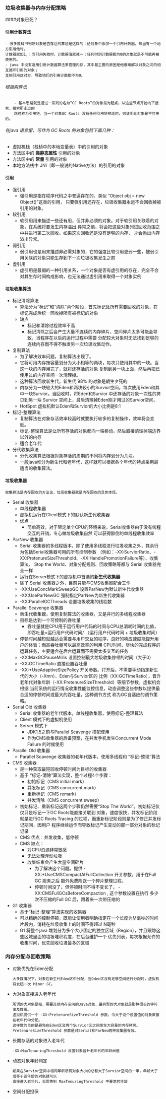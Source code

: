### 垃圾收集器与内存分配策略
  ####对象已死？
  #### 引用计数算法
    - 很多教科书判断对象是否存活的算法是这样的：给对象中添加一个引用计数器，每当有一个地方引用他时，
    计数器就加1,；当引用失效时，计数器值就减一；任何时刻计数器都为0的对象就是不可能再被使用的。
    - java 中没有选用引用计数器算法来管理内存，其中最主要的原因是他很难解决对象之间的相互循环引用的对象；
    互相引用这对方，导致他们的引用计数都不为0。
   ###### 根搜索算法
        - 基本思路就是通过一系列的名为“GC Roots”的对象最为起点，从这些节点开始向下搜索，搜索所走过的
        路径称为引用链，当一个对象GC Roots 没有任何引用链相连时，则证明此对象是不可用的。
       
   ###### 在java 语言里，可作为 GC Roots 的对象包括下面几种：
   - 虚拟机栈（栈桢中的本地变量表）中的引用的对象
   - 方法区中的 **类静态属性** 引用的对象
   - 方法区中的 **常量** 引用的对象
   - 本地方法栈中 JNI（即一般说的Native方法）的引用的对象
  #### 引用
  - 强引用
    - 强引用是指在程序代码之中普遍存在的，类似 “Object obj = new Object()”这类的引用，
                只要强引用还存在，垃圾收集器永远不会回收掉被引用的对象。
  - 软引用
    - 软引用用来描述一些还有用，但并非必须的对象。对于软引用关联着的对象，在系统将要发生内存溢出
            异常之前，将会把这些对象列进回收范围之中并进行第二次回收。如果这次回收还是没有足够的内存，
            才会抛出内存溢出异常。
  - 弱引用
    - 弱引用也是用来描述非必需对象的，它的强度比软引用更弱一些，被弱引用关联的对象只能生存到下一次垃圾收集发生之前
  - 虚引用
    -  虚引用是最弱的一种引用关系，一个对象是否有虚引用的存在，完全不会对其生存时间构成影响，也无法通过虚引用来取得一个对象实例
#### 垃圾收集算法
- 标记清除算法
    - 算法分为“标记”和“清除”两个阶段，首先标记处所有需要回收的对象，在标记完成后统一回收掉所有被标记的对象
    - 缺点
        - 标记和清除过程效率不高
        - 标记清除之后会产生大量不连续的内存碎片，空间碎片太多可能会导致，当程序在以后的运行过程中需要
            分配较大对象时无法找到足够的连续内存而不得不触发另一次垃圾收集动作。
- 复制算法
    - 为了解决效率问题，复制算法出现了。
    - 它将可用内存按容量划分为大小相等的两块，每次只使用其中的一块。当这一块的内存用完了，就将还存活的对象
        复制到另一块上面，然后再把已使用过的内存空间一次清理掉。
    - 这种算法回收新生代，新生代 98% 的对象是朝生夕死的
    - 内存分为一块较大的Eden和两块较小的Survior空间，每次使用Eden和其中一块Survior。当回收时，将Eden和Survior
        中还存活的对象一次性的拷贝到另一块 Survior 空间上，最后清理掉Eden刚才用过的Survior空间。
    - HotSpot 虚拟机默认Eden和Survior的大小比例是8:1
- 标记-整理算法
    - 复制算法在对象存活效率较高时就要执行较多的复制操作，效率将会变低。
    - 标记-整理算法是让所有存活的对象都向一端移动，然后直接清理掉端边界以外的内存
    - 适合老年代
- 分代收集算法    
    - 分代收集算法根据对象存活的周期的不同将内存划分为几块。
    - 一般java堆分为新生代和老年代，这样就可以根据各个年代的特点采用最适当的收集算法。  
#### **垃圾收集器**  
    收集算法是内存回收的方法论，垃圾收集器就是内存回收的具体体现。
   - Serial 收集器
        - 单线程收集器
        - 虚拟机运行在Client模式下的默认新生代收集器
        - 优点 ：
            - 简单高效，对于限定单个CPU的环境来说，Serial收集器由于没有线程交互的开销，专心做垃圾收集自然
                可以获得醉倒的单线程收集效率
   - ParNew 收集器
        - Serial 收集器的多线程版本，除了使用多线程进行垃圾收集之外，其余行为包括Serial收集器可用的所有控制参数
        （例如：-XX:SurviorRatio、-XX:PretenureSizeThreshold、-XX:HandlePromotionFailure等）、收集算法、
        Stop the World、对象分配规则、回收策略等都与 Serial 收集器完全一样
        - 运行在Server模式下的虚拟机中首选的**新生代收集器**
        - 除了 Serial 收集器之外，目前只能与CMS收集器配合工作
        - -XX:UseConcMarkSweepGC 设置ParNew为默认新生代收集器
        - -XX:UseParNewGC 强制指定ParNew为新生代收集器
        - -XX:ParallelGCThreads 设置垃圾收集的线程数
   - Parallel Scavenge 收集器
        - 新生代收集器，使用复制算法的收集器，又是并行的多线程收集器
        - 目标是达到一个可控制的吞吐量
            - 吞吐量就是CPU用于运行用户代码的时间与CPU总消耗时间的比值，即吞吐量=运行用户代码时间/
            （运行用户代码时间 + 垃圾收集时间）
        - 停顿时间越短就越适合需要与用户交互的程序，良好的响应速度能提升用户的体验；而高吞吐量可以最高效率的利用
            CPU时间，尽快的完成程序的运算任务，主要适合在后台运算而不需要太多交互的任务
        - -XX:MaxGCPauseMillis  设置控制最大垃圾收集停顿的时间（大于0）
        - -XX:GCTimeRatio 直接设置吞吐量
        - -XX:+UseAdaptiveSizePolicy 开关参数。打开后，不需要手动指定新生代的大小（-Xmn）、Eden与Survior区的
            比例（XX:GCTimeRatio），晋升老年代对象年龄（-XX:PretenureSizeThreshold）等细节参数，虚拟机会根据
            当前系统的运行情况收集性能监控信息，动态调整这些参数以提供最合适的停顿时间或最大的吞吐量，这种调节方式
            称为GC自适应的调节策略。
   - Serial Old 收集器
        - Serial 收集器的老年代版本，单线程收集器，使用标记-整理算法
        - Client 模式下的虚拟机使用
        - Server 模式下
            - JDK1.5之前与Parallel Scavenge 搭配使用
            - 作为CMS收集器的后备预案，在并发手机发生Concurrent Mode Failure 的时候使用
   - Parallel Old 收集器
        - Parallel Scavenge 收集器的老年代版本，使用多线程和 “标记-整理”算法
   - CMS 收集器
        - 是一种获取最短回收停顿时间为目标的收集器
        - 基于 “标记-清除”算法实现，整个过程4个步骤：
            - 初始标记（CMS initial mark）
            - 并发标记（CMS concurrent mark）
            - 重新标记（CMS remark）
            - 并发清除（CMS concurrent sweep）
        - 初始标记、重新标记这两个步骤仍然需要“Stop The World”。初始标记仅仅只是标记一下GC Roots能直接关联到
            对象，速度很快，并发标记阶段就是进行GC Roots Tracing 的过程，而重新标记阶段则是为了修正并发标记期间，因用户
            程序继续运作而导致标记产生变动的那一部分对象的标记记录
        - CMS 优点：并发收集，低停顿
        - CMS 缺点：
            - 对CPU资源非常敏感
            - 无法处理浮动垃圾
            - 收集结束会产生大量空间碎片
                -   为了解决这个问题。提供 -XX:+UseCMSCompactAtFullCollection 开关参数，用于在Full GC 服务之后
                额外免费附送一个碎片整理过程。
                - 停顿时间没了，但停顿时间不得不变长了， -XX:CMSFullGCsBeforeCompaction , 这个参数设置在执行
                多少次不压缩的Full GC 后，跟着来一次带压缩的
   - G1 收集器
        - 基于“标记-整理”算法实现的收集器
        - 可以精确的控制停顿，既能让使用者明确指定在一个长度为M毫秒的时间片段内，消耗在垃圾收集上的时间不得超过
            N毫秒
        - G1 将整个java 堆划分为多个大小固定的独立区域（Region），并且跟踪这些区域里面的垃圾堆积程度，在后台维护一个
        优先列表，每次根据允许的收集时间，优先回收垃圾最多的区域
### 内存分配与回收策略
  - 对象优先在Eden分配
  
        大多数情况下，对象在新生代Eden区中分配，当Dden区没有足够空间进行分配时，虚拟机将发起一次 Minor GC。
  - 大对象直接进入老年代
  
        所谓的大对象是指，需要连续内存空间的Java对象，最典型的大对象就是那种很长的字符串及数组。
        虚拟机提供一个 -XX:PretenureSizeThreshold 参数，令大于设个设置值的对象直接在老年代中分配。
        这样做的目的是避免在Eden区及两个Survior区之间发生大容量的内存拷贝。
        PretenureSizeThreshold 参数是对Serial和ParNew两种收集器有效。
  - 长期存活的对象进入老年代
    
        -XX:MaxTenuringThreshold 设置对象晋升老年代的年龄阀值
  - 动态对象年龄判定
  
        如果在Survior空间中相同年龄所有对象大小的总和大于Survior空间的一半，年龄大于或等于该年龄的对象就可以
        直接进入老年代，无需等到 MaxTenuringThreshold 中要求的年龄
  - 空间分配担保
     
            